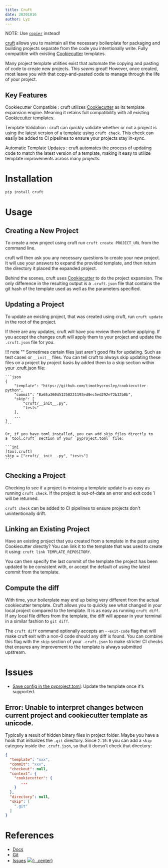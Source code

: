 ```yaml
---
title: Cruft
date: 20201016
author: Lyz
---
```


NOTE: Use [`copier`](copier.md) instead!

[cruft](https://cruft.github.io/cruft/) allows you to maintain all the
necessary boilerplate for packaging and building projects separate from the code
you intentionally write. Fully compatible with existing
[Cookiecutter](cookiecutter.md) templates.

Many project template utilities exist that automate the copying and pasting of
code to create new projects. This *seems* great! However, once created, most
leave you with that copy-and-pasted code to manage through the life of your
project.

## Key Features

Cookiecutter Compatible
: cruft utilizes [Cookiecutter](cookiecutter.md) as
    its template expansion engine. Meaning it retains full compatibility with
    all existing [Cookiecutter](cookiecutter.md) templates.

Template Validation
: cruft can quickly validate whether or not a project is using the latest
    version of a template using `cruft check`. This check can easily be added to
    CI pipelines to ensure your projects stay in-sync.

Automatic Template Updates
: cruft automates the process of updating code to match the latest version of
    a template, making it easy to utilize template improvements across many
    projects.

# Installation

```bash
pip install cruft
```

# Usage

## Creating a New Project

To create a new project using cruft run `cruft create PROJECT_URL` from the
command line.

cruft will then ask you any necessary questions to create your new project. It
will use your answers to expand the provided template, and then return the
directory it placed the expanded project.

Behind the scenes, cruft uses
[Cookiecutter](https://github.com/cookiecutter/cookiecutter) to do the project
expansion. The only difference in the resulting output is a `.cruft.json` file
that contains the git hash of the template used as well as the parameters
specified.

## Updating a Project

To update an existing project, that was created using cruft, run `cruft update`
in the root of the project.

If there are any updates, cruft will have you review them before applying. If
you accept the changes cruft will apply them to your project and update the
`.cruft.json` file for you.

!!! note ""
    Sometimes certain files just aren't good fits for updating. Such as test
    cases or `__init__` files. You can tell cruft to always skip updating these
    files on a project by project basis by added them to a skip section within
    your .cruft.json file:

    ```json
    {
        "template": "https://github.com/timothycrosley/cookiecutter-python",
        "commit": "8a65a360d51250221193ed0ec5ed292e72b32b0b",
        "skip": [
            "cruft/__init__.py",
            "tests"
        ],
        ...
    }
    ```

    Or, if you have toml installed, you can add skip files directly to
    a `tool.cruft` section of your `pyproject.toml` file:

    ```ini
    [tool.cruft]
    skip = ["cruft/__init__.py", "tests"]
    ```

## Checking a Project

Checking to see if a project is missing a template update is as easy as running
`cruft check`. If the project is out-of-date an error and exit code 1 will be
returned.

`cruft check` can be added to CI pipelines to ensure projects don't
unintentionally drift.

## Linking an Existing Project

Have an existing project that you created from a template in the past using
Cookiecutter directly? You can link it to the template that was used to create
it using: `cruft link TEMPLATE_REPOSITORY`.

You can then specify the last commit of the template the project has been
updated to be consistent with, or accept the default of using the latest commit
from the template.

## Compute the diff

With time, your boilerplate may end up being very different from the actual
cookiecutter template. Cruft allows you to quickly see what changed in your
local project compared to the template. It is as easy as running `cruft diff`.
If any local file differs from the template, the diff will appear in your
terminal in a similar fashion to `git diff`.

The `cruft diff` command optionally accepts an `--exit-code` flag that will make
cruft exit with a non-0 code should any diff is found. You can combine this flag
with the `skip` section of your `.cruft.json` to make stricter CI checks that
ensures any improvement to the template is always submitted upstream.

# Issues

* [Save config in the
    pyproject.toml](https://github.com/cruft/cruft/issues/140): Update the
    template once it's supported.

## Error: Unable to interpret changes between current project and cookiecutter template as unicode.

Typically a result of hidden binary files in project folder. Maybe you have
a hook that initializes the `.git` directory. Since `2.10.0` you can add
a `skip` category inside the `.cruft.json`, so that it doesn't check that
directory:

```json
{
  "template": "xxx",
  "commit": "xxx",
  "checkout": null,
  "context": {
    "cookiecutter": {
       ...
    }
  },
  "directory": null,
  "skip": [
    ".git"
  ]
}
```


# References

* [Docs](https://cruft.github.io/cruft/)
* [Git](https://github.com/cruft/cruft/)
* [Issues](https://github.com/cruft/cruft/issues)
[![](not-by-ai.svg){: .center}](https://notbyai.fyi)
